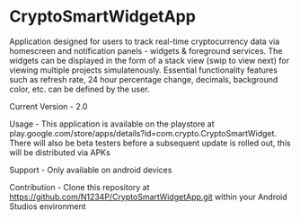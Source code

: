 # CryptoSmartWidgetApp

Application designed for users to track real-time cryptocurrency data via homescreen and notification panels - widgets & foreground services. The widgets can
be displayed in the form of a stack view (swip to view next) for viewing multiple projects simulatenously. Essential functionality features such as refresh rate, 
24 hour percentage change, decimals, background color, etc. can be defined by the user. 



Current Version - 2.0



Usage - This application is available on the playstore at play.google.com/store/apps/details?id=com.crypto.CryptoSmartWidget. There will also be beta testers before a subsequent update is rolled out, this will be distributed via APKs



Support - Only available on android devices



Contribution - Clone this repository at https://github.com/N1234P/CryptoSmartWidgetApp.git within your Android Studios environment

